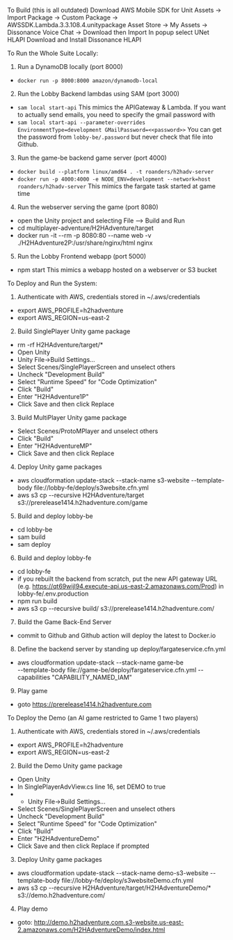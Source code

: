 To Build (this is all outdated)
Download AWS Mobile SDK for Unit
Assets -> Import Package -> Custom Package -> AWSSDK.Lambda.3.3.108.4.unitypackage
Asset Store -> My Assets -> Dissonance Voice Chat -> Download then Import
In popup select UNet HLAPI
Download and Install Dissonance HLAPI

To Run the Whole Suite Locally:
1. Run a DynamoDB locally (port 8000)
  - `docker run -p 8000:8000 amazon/dynamodb-local`
2. Run the Lobby Backend lambdas using SAM (port 3000)
  - `sam local start-api`
  This mimics the APIGateway & Lambda.
  If you want to actually send emails, you need to specify the gmail password with
  - `sam local start-api --parameter-overrides EnvironmentType=development GMailPassword=<<password>>`
  You can get the password from `lobby-be/.password` but never check that file into Github.
3. Run the game-be backend game server (port 4000) 
  - `docker build --platform linux/amd64 . -t roanders/h2hadv-server`
  - `docker run -p 4000:4000 -e NODE_ENV=development --network=host roanders/h2hadv-server`
  This mimics the fargate task started at game time
4. Run the webserver serving the game (port 8080)
  - open the Unity project and selecting File --> Build and Run
  - cd multiplayer-adventure/H2HAdventure/target
  - docker run -it --rm -p 8080:80 --name web -v ./H2HAdventure2P:/usr/share/nginx/html nginx
5. Run the Lobby Frontend webapp (port 5000)
  - npm start
  This mimics a webapp hosted on a webserver or S3 bucket

To Deploy and Run the System:
1. Authenticate with AWS, credentials stored in ~/.aws/credentials
  - export AWS_PROFILE=h2hadventure
  - export AWS_REGION=us-east-2
2. Build SinglePlayer Unity game package
 - rm -rf H2HAdventure/target/*
 - Open Unity
 - Unity File->Build Settings...
 - Select Scenes/SinglePlayerScreen and unselect others
 - Uncheck "Development Build"
 - Select "Runtime Speed" for "Code Optimization"
 - Click "Build"
 - Enter "H2HAdventure1P"
 - Click Save and then click Replace
3. Build MultiPlayer Unity game package
 - Select Scenes/ProtoMPlayer and unselect others
 - Click "Build"
 - Enter "H2HAdventureMP"
 - Click Save and then click Replace
4. Deploy Unity game packages
 - aws cloudformation update-stack --stack-name s3-website  --template-body file://lobby-fe/deploy/s3website.cfn.yml
 - aws s3 cp --recursive H2HAdventure/target s3://prerelease1414.h2hadventure.com/game
5. Build and deploy lobby-be
 - cd lobby-be
 - sam build
 - sam deploy
6. Build and deploy lobby-fe
 - cd lobby-fe
 - if you rebuilt the backend from scratch, put the new API gateway URL (e.g. https://qt69wijl94.execute-api.us-east-2.amazonaws.com/Prod) in lobby-fe/.env.production
 - npm run build
 - aws s3 cp --recursive build/ s3://prerelease1414.h2hadventure.com/
7. Build the Game Back-End Server
  - commit to Github and Github action will deploy the latest to Docker.io
8. Define the backend server by standing up deploy/fargateservice.cfn.yml
  - aws cloudformation update-stack --stack-name game-be \
   --template-body file://game-be/deploy/fargateservice.cfn.yml --capabilities "CAPABILITY_NAMED_IAM"
9. Play game
 - goto https://prerelease1414.h2hadventure.com

 To Deploy the Demo (an AI game restricted to Game 1 two players)
1. Authenticate with AWS, credentials stored in ~/.aws/credentials
  - export AWS_PROFILE=h2hadventure
  - export AWS_REGION=us-east-2
2. Build the Demo Unity game package
  - Open Unity
  - In SinglePlayerAdvView.cs line 16, set DEMO to true
  -  - Unity File->Build Settings...
  - Select Scenes/SinglePlayerScreen and unselect others
  - Uncheck "Development Build"
  - Select "Runtime Speed" for "Code Optimization"
  - Click "Build"
  - Enter "H2HAdventureDemo"
  - Click Save and then click Replace if prompted
3. Deploy Unity game packages
  - aws cloudformation update-stack --stack-name demo-s3-website  --template-body file://lobby-fe/deploy/s3websiteDemo.cfn.yml
  - aws s3 cp --recursive H2HAdventure/target/H2HAdventureDemo/* s3://demo.h2hadventure.com/
4. Play demo
  - goto: http://demo.h2hadventure.com.s3-website.us-east-2.amazonaws.com/H2HAdventureDemo/index.html
